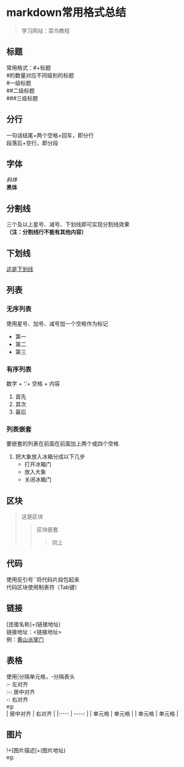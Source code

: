# markdown常用格式总结
>学习网站：菜鸟教程  
## 标题
常用格式：#+标题  
#的数量对应不同级别的标题  
#一级标题  
##二级标题  
###三级标题
## 分行
一句话结尾+两个空格+回车，即分行  
段落后+空行，即分段
## 字体
*斜体*  
**黑体**
## 分割线
三个及以上星号、减号、下划线即可实现分割线效果  
**（注：分割线行不能有其他内容）**
## 下划线
<u>这是下划线</u> 

## 列表
### 无序列表
使用星号、加号、减号加一个空格作为标记  
+ 第一
+ 第二
+ 第三
### 有序列表
数字 + ‘.’+ 空格 + 内容  
1. 首先   
2. 其次  
3. 最后  
### 列表嵌套
要嵌套的列表在前面在前面加上两个或四个空格  
1. 把大象放入冰箱分成以下几步
    + 打开冰箱门
    + 放入大象
    + 关闭冰箱门
## 区块
>这是区块
>>区块嵌套
>>>同上
## 代码
使用反引号``将代码片段包起来  
代码区块使用制表符（Tab键）
## 链接
[连接名称]+(链接地址)  
链接地址：<链接地址>  
例：[黄山派掌门](https://www.zhihu.com/people/huang-shan-pai-zhang-men-35)  
## 表格
使用|分隔单元格，-分隔表头  
:- 左对齐  
:-: 居中对齐  
-: 右对齐  
eg:   
| 居中对齐 | 右对齐 |
|:---: | ----: |
| 单元格 | 单元格 |
| 单元格 | 单元格 |
## 图片
!+[图片描述]+(图片地址)  
eg:  



 


